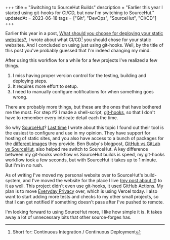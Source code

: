 +++
title = "Switching to SourceHut Builds"
description = "Earlier this year I started using git-hooks for CI/CD, but now I'm switching to SourceHut."
updatedAt = 2023-06-18
tags = ["Git", "DevOps", "SourceHut", "CI/CD"]
+++

Earlier this year in a post, [What should you choose for deploying your static
websites?][earlier_post], I wrote about what CI/CD[^1] you should chose for your
static websites. And I concluded on using just using git-hooks. Well, by the
title of this post you've probably guessed that I'm indeed changing my mind.

After using this workflow for a while for a few projects I've realized a few
things.

1. I miss having proper version control for the testing, building and deploying
   steps.
1. It requires more effort to setup.
1. I need to manually configure notifications for when something goes wrong.

There are probably more things, but these are the ones that have bothered me the
most. For step #2 I made a shell-script, [git-hooks][git_hooks_repo], so that I
don't have to remember every intricate detail each the time.

So why [SourceHut][sourcehut]? [Last time][earlier_post] I wrote about this
topic I found out their tool is the easiest to configure and use in my opinion.
They have support for hosting of static sites, and you also have access to a
bunch of packages for the [different images][srht_images] they provide. Ben
Busby's blogpost, [GitHub vs GitLab vs SourceHut][ben_post], also helped me
switch to SourceHut. A key difference between my git-hooks workflow vs SourceHut
builds is speed, my git-hooks workflow took a few seconds, but with SourceHut it
takes up to 1 minute. But I'm in no rush.

As of writing I've moved my personal website over to SourceHut's build-system,
and I've moved the website for the place I live ([my post about
it][place_i_live]) to it as well. This project didn't even use git-hooks, it
used GitHub Actions. My plan is to move [Everyday Privacy][everyday_privacy]
over, which is using Vercel today. I also want to start adding more tests and
checks to my other small projects, so that I can get notified if something
doesn't pass after I've pushed to remote.

I'm looking forward to using SourceHut more, I like how simple it is. It takes
away a lot of unnecessary bits that other source-forges has.

[^1]: Short for: Continuous Integration / Continuous Deployment

[earlier_post]: /blog/what-should-you-choose-for-deployment
[git_hooks_repo]: https://github.com/timharek/git-hooks
[sourcehut]: https://sourcehut.org
[srht_images]: https://man.sr.ht/builds.sr.ht/compatibility.md
[place_i_live]: /blog/i-made-a-website-for-the-place-i-live/index
[everyday_privacy]: https://everyday-privacy.com
[ben_post]: https://benbusby.com/gh-vs-gl-vs-sh/
